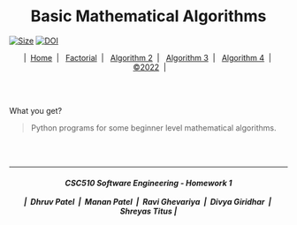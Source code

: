 <h1 align="center">
  Basic Mathematical Algorithms
</h1>

[![Size](https://img.shields.io/tokei/lines/github/divyagiridhar/CSC-510-Group-25)]()
[![DOI](https://zenodo.org/badge/383077871.svg)](https://zenodo.org/badge/latestdoi/383077871)

<p align="center">
  | &nbsp;<a href="/README.md">Home</a> &nbsp;|&nbsp;
  &nbsp;<a href="/docs/FACTORIAL.md">Factorial</a> &nbsp;|&nbsp;
  &nbsp;<a href="/docs/ALGO_2">Algorithm 2</a> &nbsp;|&nbsp;
  &nbsp;<a href="/docs/ALGO_3">Algorithm 3</a> &nbsp;|&nbsp;
  &nbsp;<a href="/docs/ALGO_4">Algorithm 4</a> &nbsp;|&nbsp;
  &nbsp;<a href="/LICENSE">&copy;2022</a> &nbsp;|
</p>

<br><br>

What you get?
> Python programs for some beginner level mathematical algorithms.

<br><br>

<hr>
<p>
  <h5 align="center"> CSC510 Software Engineering - Homework 1
  <br><br>
  | &nbsp;Dhruv Patel &nbsp;|&nbsp; Manan Patel &nbsp;|&nbsp; Ravi Ghevariya &nbsp;|&nbsp; Divya Giridhar &nbsp;|&nbsp; Shreyas Titus |
  </h5>
</p>

